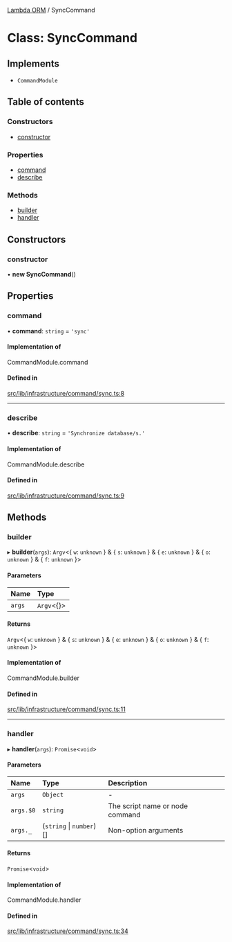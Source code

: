 [Lambda ORM](../README.md) / SyncCommand

# Class: SyncCommand

## Implements

- `CommandModule`

## Table of contents

### Constructors

- [constructor](SyncCommand.md#constructor)

### Properties

- [command](SyncCommand.md#command)
- [describe](SyncCommand.md#describe)

### Methods

- [builder](SyncCommand.md#builder)
- [handler](SyncCommand.md#handler)

## Constructors

### constructor

• **new SyncCommand**()

## Properties

### command

• **command**: `string` = `'sync'`

#### Implementation of

CommandModule.command

#### Defined in

[src/lib/infrastructure/command/sync.ts:8](https://github.com/FlavioLionelRita/lambdaorm-cli/blob/dc472e0/src/lib/infrastructure/command/sync.ts#L8)

___

### describe

• **describe**: `string` = `'Synchronize database/s.'`

#### Implementation of

CommandModule.describe

#### Defined in

[src/lib/infrastructure/command/sync.ts:9](https://github.com/FlavioLionelRita/lambdaorm-cli/blob/dc472e0/src/lib/infrastructure/command/sync.ts#L9)

## Methods

### builder

▸ **builder**(`args`): `Argv`<{ `w`: `unknown`  } & { `s`: `unknown`  } & { `e`: `unknown`  } & { `o`: `unknown`  } & { `f`: `unknown`  }\>

#### Parameters

| Name | Type |
| :------ | :------ |
| `args` | `Argv`<{}\> |

#### Returns

`Argv`<{ `w`: `unknown`  } & { `s`: `unknown`  } & { `e`: `unknown`  } & { `o`: `unknown`  } & { `f`: `unknown`  }\>

#### Implementation of

CommandModule.builder

#### Defined in

[src/lib/infrastructure/command/sync.ts:11](https://github.com/FlavioLionelRita/lambdaorm-cli/blob/dc472e0/src/lib/infrastructure/command/sync.ts#L11)

___

### handler

▸ **handler**(`args`): `Promise`<`void`\>

#### Parameters

| Name | Type | Description |
| :------ | :------ | :------ |
| `args` | `Object` | - |
| `args.$0` | `string` | The script name or node command |
| `args._` | (`string` \| `number`)[] | Non-option arguments |

#### Returns

`Promise`<`void`\>

#### Implementation of

CommandModule.handler

#### Defined in

[src/lib/infrastructure/command/sync.ts:34](https://github.com/FlavioLionelRita/lambdaorm-cli/blob/dc472e0/src/lib/infrastructure/command/sync.ts#L34)
